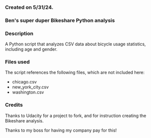 ### Created on 5/31/24.

### Ben's super duper Bikeshare Python analysis

### Description
A Python script that analyzes CSV data about bicycle usage statistics, including age and gender.

### Files used
The script references the following files, which are not included here:
* chicago.csv
* new_york_city.csv
* washington.csv

### Credits
Thanks to Udacity for a project to fork, and for instruction creating the Bikeshare analysis.

Thanks to my boss for having my company pay for this!